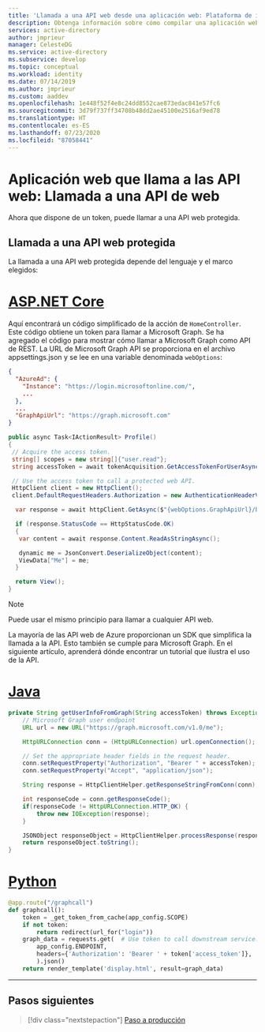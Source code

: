 ```yaml
---
title: 'Llamada a una API web desde una aplicación web: Plataforma de identidad de Microsoft | Azure'
description: Obtenga información sobre cómo compilar una aplicación web que llame a las API web (llamada a una API web protegida)
services: active-directory
author: jmprieur
manager: CelesteDG
ms.service: active-directory
ms.subservice: develop
ms.topic: conceptual
ms.workload: identity
ms.date: 07/14/2019
ms.author: jmprieur
ms.custom: aaddev
ms.openlocfilehash: 1e448f52f4e8c24dd8552cae873edac841e57fc6
ms.sourcegitcommit: 3d79f737ff34708b48dd2ae45100e2516af9ed78
ms.translationtype: HT
ms.contentlocale: es-ES
ms.lasthandoff: 07/23/2020
ms.locfileid: "87058441"
---
```

# <a name="a-web-app-that-calls-web-apis-call-a-web-api"></a>Aplicación web que llama a las API web: Llamada a una API de web

Ahora que dispone de un token, puede llamar a una API web protegida.

## <a name="call-a-protected-web-api"></a>Llamada a una API web protegida

La llamada a una API web protegida depende del lenguaje y el marco elegidos:

# <a name="aspnet-core"></a>[ASP.NET Core](#tab/aspnetcore)

Aquí encontrará un código simplificado de la acción de `HomeController`. Este código obtiene un token para llamar a Microsoft Graph. Se ha agregado el código para mostrar cómo llamar a Microsoft Graph como API de REST. La URL de Microsoft Graph API se proporciona en el archivo appsettings.json y se lee en una variable denominada `webOptions`:

```json
{
  "AzureAd": {
    "Instance": "https://login.microsoftonline.com/",
    ...
  },
  ...
  "GraphApiUrl": "https://graph.microsoft.com"
}
```

```csharp
public async Task<IActionResult> Profile()
{
 // Acquire the access token.
 string[] scopes = new string[]{"user.read"};
 string accessToken = await tokenAcquisition.GetAccessTokenForUserAsync(scopes);

 // Use the access token to call a protected web API.
 HttpClient client = new HttpClient();
 client.DefaultRequestHeaders.Authorization = new AuthenticationHeaderValue("Bearer", accessToken);

  var response = await httpClient.GetAsync($"{webOptions.GraphApiUrl}/beta/me");

  if (response.StatusCode == HttpStatusCode.OK)
  {
   var content = await response.Content.ReadAsStringAsync();

   dynamic me = JsonConvert.DeserializeObject(content);
   ViewData["Me"] = me;
  }

  return View();
}
```

> [!NOTE]
> Puede usar el mismo principio para llamar a cualquier API web.
>
> La mayoría de las API web de Azure proporcionan un SDK que simplifica la llamada a la API. Esto también se cumple para Microsoft Graph. En el siguiente artículo, aprenderá dónde encontrar un tutorial que ilustra el uso de la API.

# <a name="java"></a>[Java](#tab/java)

```Java
private String getUserInfoFromGraph(String accessToken) throws Exception {
    // Microsoft Graph user endpoint
    URL url = new URL("https://graph.microsoft.com/v1.0/me");

    HttpURLConnection conn = (HttpURLConnection) url.openConnection();

    // Set the appropriate header fields in the request header.
    conn.setRequestProperty("Authorization", "Bearer " + accessToken);
    conn.setRequestProperty("Accept", "application/json");

    String response = HttpClientHelper.getResponseStringFromConn(conn);

    int responseCode = conn.getResponseCode();
    if(responseCode != HttpURLConnection.HTTP_OK) {
        throw new IOException(response);
    }

    JSONObject responseObject = HttpClientHelper.processResponse(responseCode, response);
    return responseObject.toString();
}

```

# <a name="python"></a>[Python](#tab/python)

```Python
@app.route("/graphcall")
def graphcall():
    token = _get_token_from_cache(app_config.SCOPE)
    if not token:
        return redirect(url_for("login"))
    graph_data = requests.get(  # Use token to call downstream service.
        app_config.ENDPOINT,
        headers={'Authorization': 'Bearer ' + token['access_token']},
        ).json()
    return render_template('display.html', result=graph_data)
```

---

## <a name="next-steps"></a>Pasos siguientes

> [!div class="nextstepaction"]
> [Paso a producción](scenario-web-app-call-api-production.md)
